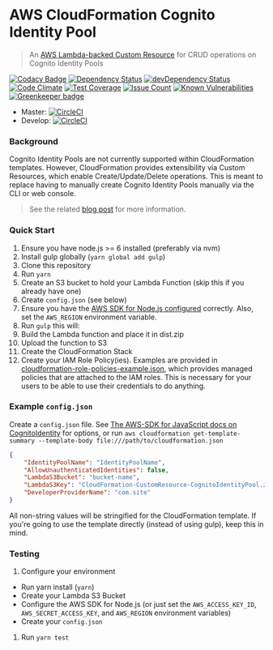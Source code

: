 # AWS CloudFormation Cognito Identity Pool

> An [AWS Lambda-backed Custom Resource](https://docs.aws.amazon.com/AWSCloudFormation/latest/UserGuide/template-custom-resources-lambda.html) for CRUD operations on Cognito Identity Pools

[![Codacy Badge](https://api.codacy.com/project/badge/Grade/5149b6ed184b4775b3d0ef04c6a4e27f)](https://www.codacy.com/app/barrett-harber/aws-cloudformation-cognito-identity-pool?utm_source=github.com&amp;utm_medium=referral&amp;utm_content=binoculars/aws-cloudformation-cognito-identity-pool&amp;utm_campaign=Badge_Grade)
[![Dependency Status](https://david-dm.org/binoculars/aws-cloudformation-cognito-identity-pool.svg)](https://david-dm.org/binoculars/aws-cloudformation-cognito-identity-pool)
[![devDependency Status](https://david-dm.org/binoculars/aws-cloudformation-cognito-identity-pool/dev-status.svg)](https://david-dm.org/binoculars/aws-cloudformation-cognito-identity-pool#info=devDependencies)
[![Code Climate](https://codeclimate.com/github/binoculars/aws-cloudformation-cognito-identity-pool/badges/gpa.svg)](https://codeclimate.com/github/binoculars/aws-cloudformation-cognito-identity-pool)
[![Test Coverage](https://codeclimate.com/github/binoculars/aws-cloudformation-cognito-identity-pool/badges/coverage.svg)](https://codeclimate.com/github/binoculars/aws-cloudformation-cognito-identity-pool/coverage)
[![Issue Count](https://codeclimate.com/github/binoculars/aws-cloudformation-cognito-identity-pool/badges/issue_count.svg)](https://codeclimate.com/github/binoculars/aws-cloudformation-cognito-identity-pool)
[![Known Vulnerabilities](https://snyk.io/test/github/binoculars/aws-cloudformation-cognito-identity-pool/badge.svg)](https://snyk.io/test/github/binoculars/aws-cloudformation-cognito-identity-pool)
[![Greenkeeper badge](https://badges.greenkeeper.io/binoculars/aws-cloudformation-cognito-identity-pool.svg)](https://greenkeeper.io/)

- Master: [![CircleCI](https://circleci.com/gh/binoculars/aws-cloudformation-cognito-identity-pool/tree/master.svg?style=svg)](https://circleci.com/gh/binoculars/aws-cloudformation-cognito-identity-pool/tree/master)
- Develop: [![CircleCI](https://circleci.com/gh/binoculars/aws-cloudformation-cognito-identity-pool/tree/develop.svg?style=svg)](https://circleci.com/gh/binoculars/aws-cloudformation-cognito-identity-pool/tree/develop)

### Background
Cognito Identity Pools are not currently supported within CloudFormation templates. However, CloudFormation provides extensibility via Custom Resources, which enable Create/Update/Delete operations. This is meant to replace having to manually create Cognito Identity Pools manually via the CLI or web console.

> See the related [blog post](https://medium.com/@barrettharber/polyfilling-aws-cloudformation-with-a-lambda-backed-custom-resource-a907f65144d5#.fnl9giwg1) for more information.

### Quick Start
1. Ensure you have node.js >= 6 installed (preferably via nvm)
1. Install gulp globally (`yarn global add gulp`)
1. Clone this repository
1. Run `yarn`
1. Create an S3 bucket to hold your Lambda Function (skip this if you already have one)
1. Create `config.json` (see below)
1. Ensure you have the [AWS SDK for Node.js configured](https://docs.aws.amazon.com/AWSJavaScriptSDK/guide/node-configuring.html) correctly. Also, set the `AWS_REGION` environment variable.
1. Run `gulp` this will:
  1. Build the Lambda function and place it in dist.zip
  1. Upload the function to S3
  1. Create the CloudFormation Stack
1. Create your IAM Role Policy(ies). Examples are provided in [cloudformation-role-policies-example.json](cloudformation-role-policies-example.json), which provides managed policies that are attached to the IAM roles. This is necessary for your users to be able to use their credentials to do anything.

### Example `config.json`
Create a `config.json` file. See [The AWS-SDK for JavaScript docs on CognitoIdentity](https://docs.aws.amazon.com/AWSJavaScriptSDK/latest/AWS/CognitoIdentity.html#createIdentityPool-property) for options, or run `aws cloudformation get-template-summary --template-body file:///path/to/cloudformation.json`

```JSON
{
	"IdentityPoolName": "IdentityPoolName",
	"AllowUnauthenticatedIdentities": false,
	"LambdaS3Bucket": "bucket-name",
	"LambdaS3Key": "CloudFormation-CustomResource-CognitoIdentityPool.zip",
	"DeveloperProviderName": "com.site"
}
```

All non-string values will be stringified for the CloudFormation template. If you're going to use the template directly (instead of using gulp), keep this in mind.

### Testing
1. Configure your environment
  - Run yarn install (`yarn`)
  - Create your Lambda S3 Bucket
  - Configure the AWS SDK for Node.js (or just set the `AWS_ACCESS_KEY_ID`, `AWS_SECRET_ACCESS_KEY`, and `AWS_REGION` environment variables)
  - Create your `config.json`
1. Run `yarn test`
